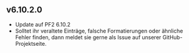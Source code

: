 ## v6.10.2.0
* Update auf PF2 6.10.2
* Solltet ihr veraltete Einträge, falsche Formatierungen oder ähnliche Fehler finden, dann meldet sie gerne als Issue auf unserer GitHub-Projektseite.